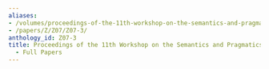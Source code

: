 ```yaml
---
aliases:
- /volumes/proceedings-of-the-11th-workshop-on-the-semantics-and-pragmatics-of-dialogue-full-papers/
- /papers/Z/Z07/Z07-3/
anthology_id: Z07-3
title: Proceedings of the 11th Workshop on the Semantics and Pragmatics of Dialogue
  - Full Papers
---
```

